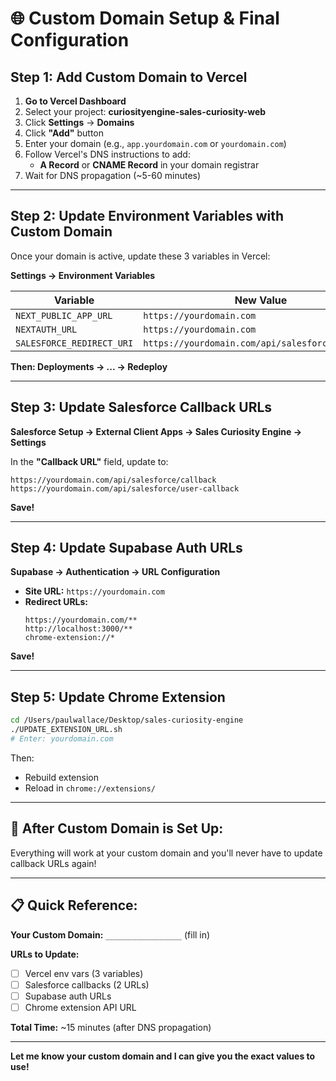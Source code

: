 # 🌐 Custom Domain Setup & Final Configuration

## Step 1: Add Custom Domain to Vercel

1. **Go to Vercel Dashboard**
2. Select your project: **curiosityengine-sales-curiosity-web**
3. Click **Settings** → **Domains**
4. Click **"Add"** button
5. Enter your domain (e.g., `app.yourdomain.com` or `yourdomain.com`)
6. Follow Vercel's DNS instructions to add:
   - **A Record** or **CNAME Record** in your domain registrar
7. Wait for DNS propagation (~5-60 minutes)

---

## Step 2: Update Environment Variables with Custom Domain

Once your domain is active, update these 3 variables in Vercel:

**Settings → Environment Variables**

| Variable | New Value |
|----------|-----------|
| `NEXT_PUBLIC_APP_URL` | `https://yourdomain.com` |
| `NEXTAUTH_URL` | `https://yourdomain.com` |
| `SALESFORCE_REDIRECT_URI` | `https://yourdomain.com/api/salesforce/callback` |

**Then: Deployments → ... → Redeploy**

---

## Step 3: Update Salesforce Callback URLs

**Salesforce Setup → External Client Apps → Sales Curiosity Engine → Settings**

In the **"Callback URL"** field, update to:
```
https://yourdomain.com/api/salesforce/callback
https://yourdomain.com/api/salesforce/user-callback
```

**Save!**

---

## Step 4: Update Supabase Auth URLs

**Supabase → Authentication → URL Configuration**

- **Site URL:** `https://yourdomain.com`
- **Redirect URLs:**
  ```
  https://yourdomain.com/**
  http://localhost:3000/**
  chrome-extension://*
  ```

**Save!**

---

## Step 5: Update Chrome Extension

```bash
cd /Users/paulwallace/Desktop/sales-curiosity-engine
./UPDATE_EXTENSION_URL.sh
# Enter: yourdomain.com
```

Then:
- Rebuild extension
- Reload in `chrome://extensions/`

---

## 🎯 After Custom Domain is Set Up:

Everything will work at your custom domain and you'll never have to update callback URLs again!

---

## 📋 Quick Reference:

**Your Custom Domain:** `_________________` (fill in)

**URLs to Update:**
- [ ] Vercel env vars (3 variables)
- [ ] Salesforce callbacks (2 URLs)
- [ ] Supabase auth URLs
- [ ] Chrome extension API URL

**Total Time:** ~15 minutes (after DNS propagation)

---

**Let me know your custom domain and I can give you the exact values to use!**
